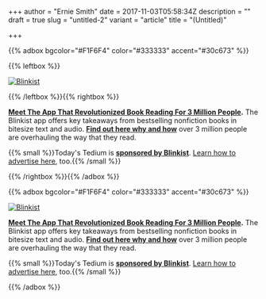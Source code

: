 +++
author = "Ernie Smith"
date = 2017-11-03T05:58:34Z
description = ""
draft = true
slug = "untitled-2"
variant = "article"
title = "(Untitled)"

+++

{{% adbox bgcolor="#F1F6F4" color="#333333" accent="#30c673" %}}

{{% leftbox %}}

[![Blinkist](https://tedium.imgix.net/2017/11/blinkist.jpg)](http://bit.ly/2zapsw3)

{{% /leftbox %}}{{% rightbox %}}

**[Meet The App That Revolutionized Book Reading For 3 Million People](http://bit.ly/2zapsw3).** The Blinkist app offers key takeaways from bestselling nonfiction books in bitesize text and audio. **[Find out here why and how](http://bit.ly/2zapsw3)** over 3 million people are overhauling the way that they read.

{{% small %}}Today's Tedium is **[sponsored by Blinkist](http://bit.ly/2zapsw3)**. [Learn how to advertise here](http://tedium.co/advertising/), too.{{% /small %}}

{{% /rightbox %}}{{% /adbox %}}


{{% adbox bgcolor="#F1F6F4" color="#333333" accent="#30c673" %}}

[![Blinkist](https://tedium.imgix.net/2017/11/blinkist.jpg)](http://bit.ly/2zapsw3)

**[Meet The App That Revolutionized Book Reading For 3 Million People](http://bit.ly/2zapsw3).** The Blinkist app offers key takeaways from bestselling nonfiction books in bitesize text and audio. **[Find out here why and how](http://bit.ly/2zapsw3)** over 3 million people are overhauling the way that they read.

{{% small %}}Today's Tedium is **[sponsored by Blinkist](http://bit.ly/2zapsw3)**. [Learn how to advertise here](http://tedium.co/advertising/), too.{{% /small %}}

{{% /adbox %}}